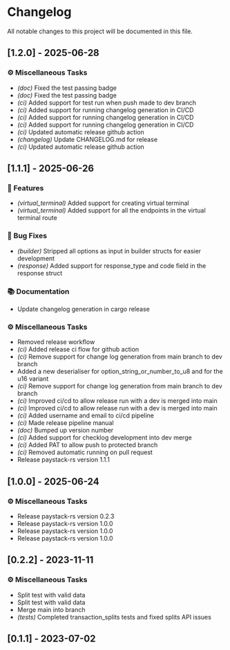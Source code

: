 # Changelog

All notable changes to this project will be documented in this file.

## [1.2.0] - 2025-06-28

### ⚙️ Miscellaneous Tasks

- *(doc)* Fixed the test passing badge
- *(doc)* Fixed the test passing badge
- *(ci)* Added support for test run when push made to dev branch
- *(ci)* Added support for running changelog generation in CI/CD
- *(ci)* Added support for running changelog generation in CI/CD
- *(ci)* Added support for running changelog generation in CI/CD
- *(ci)* Updated automatic release github action
- *(changelog)* Update CHANGELOG.md for release
- *(ci)* Updated automatic release github action

## [1.1.1] - 2025-06-26

### 🚀 Features

- *(virtual_terminal)* Added support for creating virtual terminal
- *(virtual_terminal)* Added support for all the endpoints in the  virtual terminal route

### 🐛 Bug Fixes

- *(builder)* Stripped all options as input in builder structs for easier development
- *(response)* Added support for response_type and code field in the response struct

### 📚 Documentation

- Update changelog generation in cargo release

### ⚙️ Miscellaneous Tasks

- Removed release workflow
- *(ci)* Added release ci flow for github action
- *(ci)* Remove support for change log generation from main branch to dev branch
- Added a new deserialiser for option_string_or_number_to_u8 and for the u16 variant
- *(ci)* Remove support for change log generation from main branch to dev branch
- *(ci)* Improved ci/cd to allow release run with a dev is merged into main
- *(ci)* Improved ci/cd to allow release run with a dev is merged into main
- *(ci)* Added username and email to ci/cd pipeline
- *(ci)* Made release pipeline manual
- *(doc)* Bumped up version number
- *(ci)* Added support for checklog development into dev merge
- *(ci)* Added PAT to allow push to protected branch
- *(ci)* Removed automatic running on pull request
- Release paystack-rs version 1.1.1

## [1.0.0] - 2025-06-24

### ⚙️ Miscellaneous Tasks

- Release paystack-rs version 0.2.3
- Release paystack-rs version 1.0.0
- Release paystack-rs version 1.0.0
- Release paystack-rs version 1.0.0

## [0.2.2] - 2023-11-11

### ⚙️ Miscellaneous Tasks

- Split test with valid data
- Split test with valid data
- Merge main into branch
- *(tests)* Completed transaction_splits tests and fixed splits API issues

## [0.1.1] - 2023-07-02

<!-- generated by git-cliff -->
